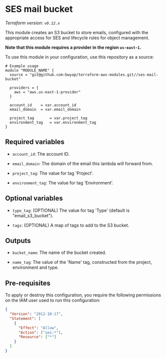 # SES mail bucket

_Terraform version: `v0.12.x`_

This module creates an S3 bucket to store emails, configured with the appropriate access for SES and lifecycle rules for object management.

**Note that this module requires a provider in the region `us-east-1`.**

To use this module in your configuration, use this repository as a source:

```hcl
# Example usage
module "MODULE_NAME" {
  source = "git@github.com:bwyap/terraform-aws-modules.git//ses-mail-bucket"

  providers = {
    aws = "aws.us-east-1-provider"
  }

  account_id    = var.account_id
  email_domain  = var.email_domain

  project_tag       = var.project_tag
  environment_tag   = var.environment_tag
}
```

## Required variables

- `account_id`: The account ID.

- `email_domain`: The domain of the email this lambda will forward from.

- `project_tag`: The value for tag 'Project'.

- `environment_tag`: The value for tag 'Environment'.

## Optional variables

- `type_tag`: (OPTIONAL) The value for tag 'Type' (default is "email_s3_bucket").

- `tags`: (OPTIONAL) A map of tags to add to the S3 bucket.

## Outputs

- `bucket_name`: The name of the bucket created.

- `name_tag`: The value of the 'Name' tag, constructed from the project, environment and type.

## Pre-requisites

To apply or destroy this configuration, you require the following permissions on the IAM user used to run this configuration:

```json
{
  "Version": "2012-10-17",
  "Statement": [
    {
      "Effect": "Allow",
      "Action": ["ses:*"],
      "Resource": ["*"]
    }
  ]
}
```
